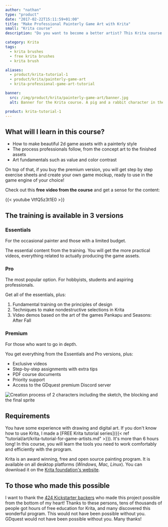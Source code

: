 ```yaml
---
author: "nathan"
type: "product"
date: "2017-02-22T15:11:59+01:00"
title: "Make Professional Painterly Game Art with Krita"
small: "Krita course"
description: "Do you want to become a better artist? This Krita course will teach you how to create professional 2d game sprites with the free, open source painting program Krita."

category: Krita
tags:
  - krita brushes
  - free krita brushes
  - krita brush

aliases: 
  - product/krita-tutorial-1
  - product/krita/painterly-game-art
  - krita-professional-game-art-tutorial

banner:
  src: /img/product/krita/painterly-game-art/banner.jpg
  alt: Banner for the Krita course. A pig and a rabbit character in the forest.

product: krita-tutorial-1
---
```


## What will I learn in this course?

- How to make beautiful 2d game assets with a painterly style
- The process professionals follow, from the concept art to the finished assets
- Art fundamentals such as value and color contrast

On top of that, if you buy the premium version, you will get step by step exercise sheets and create your own game mockup, ready to use in the game engine of your choice!


Check out this **free video from the course** and get a sense for the content:

{{< youtube VtfQ5z3t1E0 >}}

## The training is available in 3 versions

### Essentials

For the occasional painter and those with a limited budget.

The essential content from the training. You will get the more practical videos, everything related to actually producing the game assets.

### Pro

The most popular option. For hobbyists, students and aspiring professionals.

Get all of the essentials, plus:

1. Fundamental training on the principles of design
1. Techniques to make nondestructive selections in Krita
1. Video demos based on the art of the games Pankapu and Seasons: After Fall

### Premium

For those who want to go in depth.

You get everything from the Essentials and Pro versions, plus:

- Exclusive videos
- Step-by-step assignments with extra tips
- PDF course documents
- Priority support
- Access to the GDquest premium Discord server

![Creation process of 2 characters including the sketch, the blocking and the final sprite](/img/page/product/krita-tutorial-1/krita-tutorial-learn-whole-process.jpg)

## Requirements

You have some experience with drawing and digital art.
If you don't know how to use Krita, I made a [FREE Krita tutorial series]({{< ref "tutorial/art/krita-tutorial-for-game-artists.md" >}}). It's more than 6 hours long! In this course, you will learn the tools you need to work comfortably and efficiently with the program.

Krita is an award winning, free and open source painting program. It is available on all desktop platforms (_Windows, Mac, Linux_). You can download it on the [Krita foundation's website](https://krita.org/en/download/krita-desktop/).

## To those who made this possible

I want to thank the [424 Kickstarter backers](https://www.kickstarter.com/projects/gdquest/game-art-quest-make-professional-2d-art-with-krita) who made this project possible from the bottom of my heart! Thanks to these persons, tens of thousands of people got hours of free education for Krita, and many discovered this wonderful program. This would not have been possible without you. GDquest would not have been possible without you. Many thanks!

